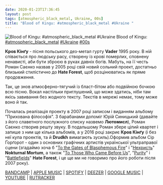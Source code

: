 ```yaml
---
date: 2020-01-23T17:36:45
layout: post
tags: [atmospheric_black_metal, Ukraine, 00s]
title: "Blood of Kingu: #atmospheric_black_metal #Ukraine "
---
```

![Blood of Kingu: #atmospheric_black_metal #Ukraine ](https://res.cloudinary.com/vast-space-unexplored/image/upload/photos/photo_861_23-01-2020_17-36-45.jpg)
Blood of Kingu: [#atmospheric_black_metal](/tags/#atmospheric_black_metal) [#Ukraine](/tags/#Ukraine) [#00s](/tags/#00s)

**Кров Кінґу** - пісня польського дез-метал гурту **Vader** 1995 року. В ній співається про людську расу, створену із крові померлих, сповнену ненависті, аби бути зброєю в руках давніх богів. Мабуть, на її честь Роман Саєнко назвав у 2005 році свій новий сольний проект, достатньо близький стилістично до **Hate Forest**, щоб розцінюватись як пряме продовження.

Так, це знов атмосферно-тягучий із бласт-бітом або подвійною бочкою всю пісню. Вокал настільки приглушений, що може здатись, ніби там якісь завивання без жодного тексту. Текстів в мережі немає, тому може воно й так.

Почалась реалізація проекту в 2007 році записом і виданням альбому &quot;Прихована філософія&quot;. З барабанами допоміг Юрій Синицький (давайте з його славетного послужного списку назвемо **Лютомисл**), Роман Саєнко створив решту звуку. В подальшому Роман збере цілий квартет і запише з ним ще кілька альбомів, а у 2016 році закриє **Кров Кінґу** (і без неї купа проектів, та й **Drudkh** вимагають зусиль).Оформив альбом Сір Ґорґорот - один з основних графічних артистів української ультраправої сцени (згадаймо хоча б &quot;[To the Gates of Blasphemous Fire](/2019-10-26-nokturnal-mortum--symphonic-black-metal-ukraine-)&quot; і &quot;[Нехристь](/2019-10-29-nokturnal-mortum--symphonic-black-metal-old-school-black-metal)&quot; **Nokturnal Mortum**, а також &quot;[To Those Who Came Before Us](/2019-11-14-hate-forest--black-metal-atmospheric-black-metal)&quot;, &quot;[Purity](/2019-11-24-hate-forest--black-metal-atmospheric-black-metal)&quot; і &quot;[Battlefields](/2019-12-02-hate-forest--atmospheric-black-metal-atmospheric-doom-metal)&quot; **Hate Forest**, і це ще ми не говоримо про його роботи після 2007 року).

[BANDCAMP](https://dmp666.bandcamp.com/album/de-occulta-philosophia) \| [APPLE MUSIC](https://music.apple.com/au/album/de-occulta-philosophia/582763684) \| [SPOTIFY](https://open.spotify.com/album/5jcsYfi2vOoXwmPu5Uh1vQ) \| [DEEZER](https://www.deezer.com/album/6147218?utm_source=deezer&amp;utm_content=album-6147218&amp;utm_term=1601611822_1579793699&amp;utm_medium=web) \| [GOOGLE MUSIC](https://play.google.com/music/m/Bgnzmmcvc7j2dezj7aremozy2iq?t=De_Occulta_Philosophia_-_Blood_of_Kingu) \| [YOUTUBE](https://www.youtube.com/playlist?list=OLAK5uy_mabNouY6ToELTjAwOZ4nZN_FgOurv5GLU) \| [RUTRACKER](https://rutracker.org/forum/viewtopic.php?t=668807)